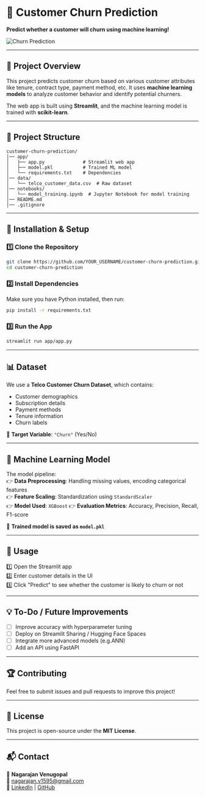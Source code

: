 # 📌 Customer Churn Prediction

**Predict whether a customer will churn using machine learning!**  

![Churn Prediction](https://miro.medium.com/v2/resize:fit:1400/1*MoDTJbRsSwFLA4qylStQxA.png)  

---

## 🚀 Project Overview  
This project predicts customer churn based on various customer attributes like tenure, contract type, payment method, etc. It uses **machine learning models** to analyze customer behavior and identify potential churners.  

The web app is built using **Streamlit**, and the machine learning model is trained with **scikit-learn**.  

---

## 💂️ Project Structure  

```
customer-churn-prediction/
│️── app/  
│️   ├── app.py              # Streamlit web app  
│️   ├── model.pkl           # Trained ML model  
│️   └── requirements.txt    # Dependencies  
│️── data/  
│️   └── telco_customer_data.csv  # Raw dataset  
│️── notebooks/  
│️   └── model_training.ipynb  # Jupyter Notebook for model training  
│️── README.md  
│️── .gitignore  
```

---

## 🔧 Installation & Setup  

### 1️⃣ Clone the Repository  
```bash
git clone https://github.com/YOUR_USERNAME/customer-churn-prediction.git
cd customer-churn-prediction
```

### 2️⃣ Install Dependencies  
Make sure you have Python installed, then run:  
```bash
pip install -r requirements.txt
```

### 3️⃣ Run the App  
```bash
streamlit run app/app.py
```

---

## 📊 Dataset  
We use a **Telco Customer Churn Dataset**, which contains:  
- Customer demographics  
- Subscription details  
- Payment methods  
- Tenure information  
- Churn labels  

📌 **Target Variable**: `"Churn"` (Yes/No)  

---

## 🤖 Machine Learning Model  
The model pipeline:  
👉 **Data Preprocessing**: Handling missing values, encoding categorical features  
👉 **Feature Scaling**: Standardization using `StandardScaler`  
👉 **Model Used**: `XGBoost`
👉 **Evaluation Metrics**: Accuracy, Precision, Recall, F1-score  

📌 **Trained model is saved as `model.pkl`**  

---

## 🎯 Usage  
1️⃣ Open the Streamlit app  
2️⃣ Enter customer details in the UI  
3️⃣ Click "Predict" to see whether the customer is likely to churn or not  

---

## 💡 To-Do / Future Improvements  
- [ ] Improve accuracy with hyperparameter tuning  
- [ ] Deploy on Streamlit Sharing / Hugging Face Spaces 
- [ ] Integrate more advanced models (e.g.ANN)  
- [ ] Add an API using FastAPI

---

## 🏆 Contributing  
Feel free to submit issues and pull requests to improve this project!  

---

## 🐝 License  
This project is open-source under the **MIT License**.  

---

## 📬 Contact  
👤 **Nagarajan Venugopal**  
📧 nagarajan.v1595@gmail.com  
🔗 [LinkedIn](www.linkedin.com/in/nagarajan-venugopal-06b6a2293) | [GitHub](https://github.com/nagavenu1595)  

